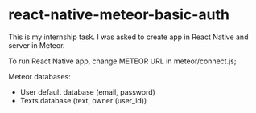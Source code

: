 # react-native-meteor-basic-auth

This is my internship task. I was asked to create app in React Native and server in Meteor.

To run React Native app, change METEOR URL in meteor/connect.js;

Meteor databases:
- User default database (email, password)
- Texts database (text, owner (user_id))

